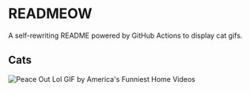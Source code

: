 # READMEOW

A self-rewriting README powered by GitHub Actions to display cat gifs.

## Cats

![Peace Out Lol GIF by America's Funniest Home Videos](https://media3.giphy.com/media/l4KibK3JwaVo0CjDO/200.gif?cid=9acd02dakglcnkaqovowg23m5izlrkz0le8ch577ly13ipq3&ep=v1_gifs_search&rid=200.gif&ct=g)
